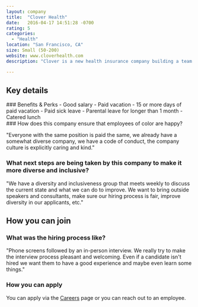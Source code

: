 ```yaml
---
layout: company
title:  "Clover Health"
date:   2016-04-17 14:51:28 -0700
rating: 5
categories:
  - "Health"
location: "San Francisco, CA"
size: Small (50-200)
website: www.cloverhealth.com
description: "Clover is a new health insurance company building a team of people committed to using technology in an impactful, measurable way."

---
```


## Key details

<div class="benefits-and-perks">
  ### Benefits & Perks
  - Good salary
  - Paid vacation
  - 15 or more days of paid vacation
  - Paid sick leave
  - Parental leave for longer than 1 month
  - Catered lunch

</div>

<div class="ensure-happiness">
  ### How does this company ensure that employees of color are happy?

  "Everyone with the same position is paid the same, we already have a somewhat diverse company, we have a code of conduct, the company culture is explicitly caring and kind."
</div>

### What next steps are being taken by this company to make it more diverse and inclusive?

  "We have a diversity and inclusiveness group that meets weekly to discuss the current state and what we can do to improve. We want to bring outside speakers and consultants, make sure our hiring process is fair, improve diversity in our applicants, etc."

<div class="donation-placeholder">
  <!-- Dynamically insert via JS please -->
</div>

## How you can join

### What was the hiring process like?
  "Phone screens followed by an in-person interview. We really try to make the interview process pleasant and welcoming. Even if a candidate isn't hired we want them to have a good experience and maybe even learn some things."

### How you can apply
  You can apply via the [Careers](https://www.cloverhealth.com/en/about-us/careers) page or you can reach out to an employee.
